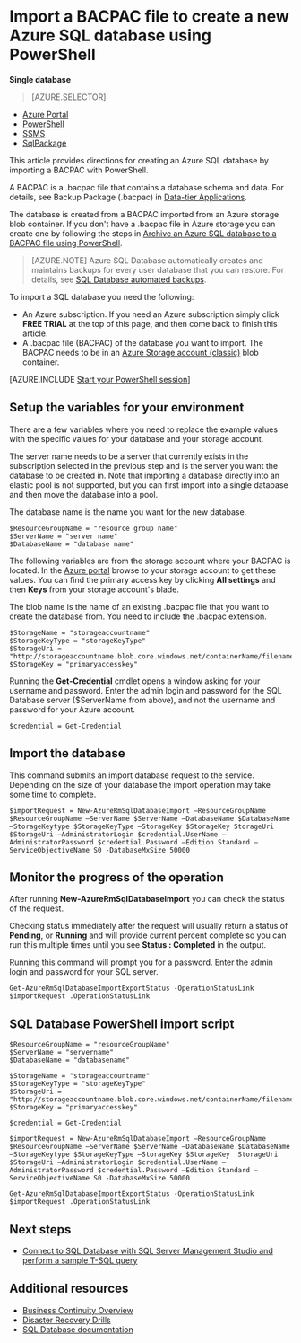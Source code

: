 <properties 
    pageTitle="Import a BACPAC file to create a new Azure SQL database using PowerShell | Microsoft Azure" 
    description="Import a BACPAC file to create a new Azure SQL database using PowerShell" 
    services="sql-database" 
    documentationCenter="" 
    authors="stevestein" 
    manager="jhubbard" 
    editor=""/>

<tags
    ms.service="sql-database"
    ms.devlang="NA"
    ms.topic="article"
    ms.tgt_pltfrm="powershell"
    ms.workload="data-management" 
    ms.date="07/06/2016"
    ms.author="sstein"/>

# Import a BACPAC file to create a new Azure SQL database using PowerShell

**Single database**

> [AZURE.SELECTOR]
- [Azure Portal](sql-database-import.md)
- [PowerShell](sql-database-import-powershell.md)
- [SSMS](sql-database-cloud-migrate-compatible-import-bacpac-ssms.md)
- [SqlPackage](sql-database-cloud-migrate-compatible-import-bacpac-sqlpackage.md)

This article provides directions for creating an Azure SQL database by importing a BACPAC with PowerShell.

A BACPAC is a .bacpac file that contains a database schema and data. For details, see Backup Package (.bacpac) in [Data-tier Applications](https://msdn.microsoft.com/library/ee210546.aspx).

The database is created from a BACPAC imported from an Azure storage blob container. If you don't have a .bacpac file in Azure storage you can create one by following the steps in [Archive an Azure SQL database to a BACPAC file using PowerShell](sql-database-export-powershell.md).

> [AZURE.NOTE] Azure SQL Database automatically creates and maintains backups for every user database that you can restore. For details, see [SQL Database automated backups](sql-database-automated-backups.md).


To import a SQL database you need the following:

- An Azure subscription. If you need an Azure subscription simply click **FREE TRIAL** at the top of this page, and then come back to finish this article.
- A .bacpac file (BACPAC) of the database you want to import. The BACPAC needs to be in an [Azure Storage account (classic)](../storage/storage-create-storage-account.md) blob container.



[AZURE.INCLUDE [Start your PowerShell session](../../includes/sql-database-powershell.md)]



## Setup the variables for your environment

There are a few variables where you need to replace the example values with the specific values for your database and your storage account.

The server name needs to be a server that currently exists in the subscription selected in the previous step and is the server you want the database to be created in. Note that importing a database directly into an elastic pool is not supported, but you can first import into a single database and then move the database into a pool.

The database name is the name you want for the new database.

    $ResourceGroupName = "resource group name"
    $ServerName = "server name"
    $DatabaseName = "database name"


The following variables are from the storage account where your BACPAC is located. In the [Azure portal](https://portal.azure.com) browse to your storage account to get these values. You can find the primary access key by clicking **All settings** and then **Keys** from your storage account's blade.

The blob name is the name of an existing .bacpac file that you want to create the database from. You need to include the .bacpac extension.

    $StorageName = "storageaccountname"
    $StorageKeyType = "storageKeyType"
    $StorageUri = "http://storageaccountname.blob.core.windows.net/containerName/filename.bacpac"
    $StorageKey = "primaryaccesskey"


Running the **Get-Credential** cmdlet opens a window asking for your username and password. Enter the admin login and password for the SQL Database server ($ServerName from above), and not the username and password for your Azure account.

    $credential = Get-Credential


## Import the database

This command submits an import database request to the service. Depending on the size of your database the import operation may take some time to complete.

    $importRequest = New-AzureRmSqlDatabaseImport –ResourceGroupName $ResourceGroupName –ServerName $ServerName –DatabaseName $DatabaseName –StorageKeytype $StorageKeyType –StorageKey $StorageKey StorageUri $StorageUri –AdministratorLogin $credential.UserName –AdministratorPassword $credential.Password –Edition Standard –ServiceObjectiveName S0 -DatabaseMxSize 50000
    

## Monitor the progress of the operation

After running **New-AzureRmSqlDatabaseImport** you can check the status of the request. 

Checking status immediately after the request will usually return a status of **Pending**, or **Running** and will provide current percent complete so you can run this multiple times until you see **Status : Completed** in the output. 

Running this command will prompt you for a password. Enter the admin login and password for your SQL server.


    Get-AzureRmSqlDatabaseImportExportStatus -OperationStatusLink $importRequest .OperationStatusLink
 


## SQL Database PowerShell import script


    $ResourceGroupName = "resourceGroupName"
    $ServerName = "servername"
    $DatabaseName = "databasename"

    $StorageName = "storageaccountname"
    $StorageKeyType = "storageKeyType"
    $StorageUri = "http://storageaccountname.blob.core.windows.net/containerName/filename.bacpac"
    $StorageKey = "primaryaccesskey"

    $credential = Get-Credential

    $importRequest = New-AzureRmSqlDatabaseImport –ResourceGroupName $ResourceGroupName –ServerName $ServerName –DatabaseName $DatabaseName –StorageKeytype $StorageKeyType –StorageKey $StorageKey  StorageUri $StorageUri –AdministratorLogin $credential.UserName –AdministratorPassword $credential.Password –Edition Standard –ServiceObjectiveName S0 -DatabaseMxSize 50000
 
    Get-AzureRmSqlDatabaseImportExportStatus -OperationStatusLink $importRequest .OperationStatusLink

    

## Next steps

- [Connect to SQL Database with SQL Server Management Studio and perform a sample T-SQL query](sql-database-connect-query-ssms.md)




## Additional resources

- [Business Continuity Overview](sql-database-business-continuity.md)
- [Disaster Recovery Drills](sql-database-disaster-recovery-drills.md)
- [SQL Database documentation](https://azure.microsoft.com/documentation/services/sql-database/)
